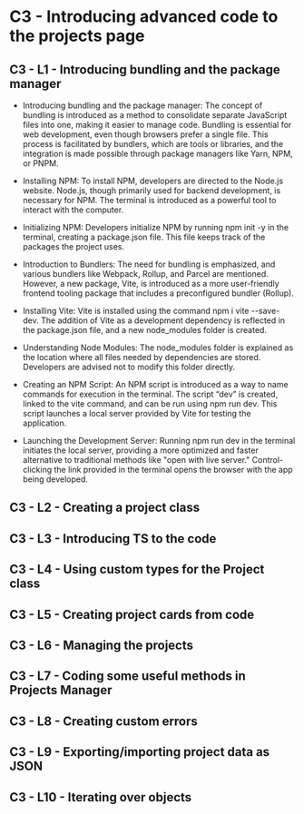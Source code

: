 # C3 - Introducing advanced code to the projects page

## C3 - L1 - Introducing  bundling and the package manager

+ Introducing bundling and the package manager: The concept of bundling is introduced as a method to consolidate separate JavaScript files into one, making it easier to manage code. Bundling is essential for web development, even though browsers prefer a single file. This process is facilitated by bundlers, which are tools or libraries, and the integration is made possible through package managers like Yarn, NPM, or PNPM.

+ Installing NPM: To install NPM, developers are directed to the Node.js website. Node.js, though primarily used for backend development, is necessary for NPM. The terminal is introduced as a powerful tool to interact with the computer.

+ Initializing NPM: Developers initialize NPM by running npm init -y in the terminal, creating a package.json file. This file keeps track of the packages the project uses.

+ Introduction to Bundlers: The need for bundling is emphasized, and various bundlers like Webpack, Rollup, and Parcel are mentioned. However, a new package, Vite, is introduced as a more user-friendly frontend tooling package that includes a preconfigured bundler (Rollup).

+ Installing Vite: Vite is installed using the command npm i vite --save-dev. The addition of Vite as a development dependency is reflected in the package.json file, and a new node_modules folder is created.

+ Understanding Node Modules: The node_modules folder is explained as the location where all files needed by dependencies are stored. Developers are advised not to modify this folder directly.

+ Creating an NPM Script: An NPM script is introduced as a way to name commands for execution in the terminal. The script “dev” is created, linked to the vite command, and can be run using npm run dev. This script launches a local server provided by Vite for testing the application.

+ Launching the Development Server: Running npm run dev in the terminal initiates the local server, providing a more optimized and faster alternative to traditional methods like "open with live server." Control-clicking the link provided in the terminal opens the browser with the app being developed.

## C3 - L2 - Creating a project class

## C3 - L3 - Introducing TS to the code 

## C3 - L4 - Using custom types for the Project class 

## C3 - L5 - Creating project cards from code

## C3 - L6 - Managing the projects

## C3 - L7 - Coding some useful methods in Projects Manager

## C3 - L8 - Creating custom errors

## C3 - L9 - Exporting/importing project data as JSON

## C3 - L10 - Iterating over objects

